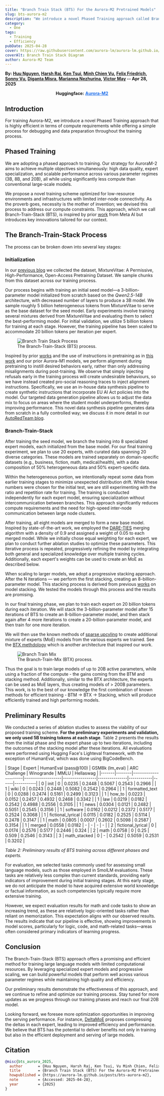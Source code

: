 ```yaml
---
title: "Branch Train Stack (BTS) For the Aurora-M2 Pretrained Models"
slug: bts-aurora-m2
description: "We introduce a novel Phased Training approach called Branch-Train-Stack that is highly efficient in terms of compute requirements while offering a simple process for debugging and data preparation."
category:
  - One
tags:
  - Training
  - Efficiency
pubDate: 2025-04-28
cover: https://raw.githubusercontent.com/aurora-lm/aurora-lm.github.io/main/assets/images/bts/bts-logo.png
coverAlt: Branch Train Stack Diagram
author: Aurora-M2 Team
---
```

**By: [Huu Nguyen](https://www.linkedin.com/in/huu-ai-machine-learning/), [Harsh Raj](hraj172.github.io), [Ken Tsui](https://www.linkedin.com/in/ken-tsui-06889b29/?originalSubdomain=uk), [Minh Chien Vu](https://scholar.google.com/citations?user=wcbZoCgAAAAJ&hl=en), [Felix Friedrich](https://www.ml.informatik.tu-darmstadt.de/people/ffriedrich/index.html), [Sonny Vu](https://scholar.google.com/citations?user=kFY-kEUAAAAJ&hl=en), [Diganta Misra](https://digantamisra98.github.io/), [Marianna Nezhurina](https://scholar.google.ru/citations?user=2KPv4VYAAAAJ&hl=en), [Victor May](https://mrcabbage972.github.io/) -- Apr 28, 2025**

<div align="center">

<strong>Huggingface:</strong> <a href="https://huggingface.co/ontocord" style="color: #1f6feb;" target="_blank"><strong>Aurora-M2</strong></a>

</div>

## Introduction

For training Aurora-M2, we introduce a novel Phased Training approach that is highly efficient in terms of compute requirements while offering a simple process for debugging and data preparation throughout the training process.

## Phased Training

We are adopting a phased approach to training. Our strategy for AuroraM-2 aims to achieve multiple objectives simultaneously: high data quality, expert specialization, and scalable performance across various parameter regimes (3B, 8B, and 20B), all while using significantly less compute than conventional large-scale models.​

We propose a novel training scheme optimized for low-resource environments and infrastructures with limited inter-node connectivity. As the proverb goes, necessity is the mother of invention; we devised this process to address our compute constraints. This approach, which we call Branch-Train-Stack (BTS), is inspired by prior [work](https://arxiv.org/abs/2208.03306) from Meta AI but introduces key innovations tailored for our context.

## The Branch-Train-Stack Process

The process can be broken down into several key stages:

### Initialization

In our [previous blog](https://aurora-lm.github.io/posts/mixturevitae) we collected the dataset, MixtureVitae: A Permissive, High-Performance, Open-Access Pretraining Dataset. We sample chunks from this dataset across our training process.

Our process begins with training an initial seed model—a 3-billion-parameter model initialized from scratch based on the *Qwen2.5-14B* architecture, with decreased number of layers to produce a 3B model. We sample roughly 5 billion heterogeneous tokens from MixtureVitae to serve as the base dataset for the seed model. Early experiments involve training several mixtures derived from MixtureVitae and evaluating them to select the best-performing model. For initial validation, we utilize 5 billion tokens for training at each stage. However, the training pipeline has been scaled to accommodate 20 billion tokens per iteration per expert.

<figure>
  <img src="https://raw.githubusercontent.com/aurora-lm/aurora-lm.github.io/main/assets/images/bts/bts-flow.png" alt="Branch Train Stack Process">
  <figcaption>The Branch-Train-Stack (BTS) process.</figcaption>
</figure>

Inspired by prior [works](https://arxiv.org/abs/2302.08582) and the use of instructions in pretraining as in [this work](https://arxiv.org/abs/2211.09085) and our prior Aurora-M1 models, we perform alignment during pretraining to instill desired behaviors early, rather than only addressing misalignments during post-training. We observe that simply injecting refusals early in the training process will create undesirable behaviours, so we have instead created pro-social reasoning traces to inject alignment instructions. Specifically, we use an in-house data synthesis pipeline to create synthetic instructions that incorporate EU AI Act policies into the model. Our targeted data generation pipeline allows us to adjust the data mix to focus on areas where the student model underperforms, thereby improving performance. This novel data synthesis pipeline generates data from scratch in a fully controlled way; we discuss it in more detail in our [AutoRedTeam blog](https://aurora-lm.github.io/posts/autoredteam/).


### Branch-Train-Stack

After training the seed model, we branch the training into 8 specialized expert models, each initialized from the base model. For our final training experiment, we plan to use 20 experts, with curated data spanning 20 diverse categories. These models are trained separately on domain-specific datasets (e.g., business, fiction, math, medical/health), with a data composition of 50% heterogeneous data and 50% expert-specific data. 

Within the heterogeneous portion, we intentionally repeat some data from earlier training stages to minimize unexpected distribution drift. While these numbers were chosen for the initial test, we are still experimenting with the ratio and repetition rate for training. The training is conducted independently for each expert model, ensuring specialization without intercommunication between branches. This approach significantly reduces compute requirements and the need for high-speed inter-node communication between large node clusters.

After training, all eight models are merged to form a new base model. Inspired by state-of-the-art work, we employed the [DARE-TIES](https://arxiv.org/abs/2306.01708) merging algorithm with a density of 0.9 and assigned a weight of 0.05 to each merged model. While we initially chose equal weighting for each expert, we plan to conduct further ablation studies to optimize these parameters. This iterative process is repeated, progressively refining the model by integrating both general and specialized knowledge over multiple training cycles. Additionally, each expert's weights can be used to create an MoE as described below.

When scaling to larger models, we adopt a progressive stacking approach. After the N iterations — we perform the first stacking, creating an 8-billion-parameter model. This stacking process is derived from previous [works](https://arxiv.org/abs/2405.15319) on model stacking. We tested the models through this process and the results are promising. 

In our final training phase, we plan to train each expert on 20 billion tokens during each iteration. We will stack the 3-billion-parameter model after 15 iterations of BTS to create an 8-billion-parameter model, and then stack again after 4 more iterations to create a 20-billion-parameter model, and then train for one more iteration.

We will then use the known methods of [sparse upcyling](https://arxiv.org/abs/2212.05055) to create additional mixture of experts (MoE) models from the various experts we trained. See the [BTX methdology](https://arxiv.org/abs/2403.07816) which is another architecture that inspired our work. 

<figure>
  <img src="https://raw.githubusercontent.com/aurora-lm/aurora-lm.github.io/main/assets/images/bts/btx.png" alt="Branch Train Mix">
  <figcaption>The Branch-Train-Mix (BTX) process.</figcaption>
</figure>

Thus the goal is to train large models of up to 20B active parameters, while using a fraction of the compute - the gains coming from the BTM and stacking method. Additionally, similar to the BTX architecture, the experts can be used as MoE layers, thus creating models of > 200B parameters. This work, is to the best of our knowledge the first combination of known methods for efficient training - BTM -> BTX -> Stacking, which will produce efficiently trained and high performing models.

## Preliminary Results

We conducted a series of ablation studies to assess the viability of our proposed training scheme. **For the preliminary experiments and validation, we only used 5B training tokens at each stage**. Table 2 presents the results from the initial phase and the expert phase up to two iterations, including the outcomes of the stacking model after these iterations. All evaluations were performed using Hugging Face's Lighteval framework, with the exception of HumanEval, which was done using BigCodeBench.

| Stage | Expert | HumanEval (pass@100) | GSM8k (lm_eval) | ARC Challenge | Winogrande | MMLU | Hellaswag |
|-------|--------|----------------------|-------------------|-----------------|---------------|------------|------|-----------|
| 0 | init | 0 |  0.0235 | 0.2448 | 0.5067 | 0.2543 | 0.2966 |
| 1 | wiki | 0 | 0.0243 | 0.2448 | 0.5082 | 0.2542 | 0.2964 |
| 1 | formatted_text |  0 | 0.0288 | 0.2474 | 0.5161 | 0.2499 | 0.3123 |
| 1 | how_to | 0.0223 |  0.0152 | 0.2457 | 0.4932 | 0.2468 | 0.3342 |
| 1 | law | 0.0219 |  0.0182 | 0.2542 | 0.4988 | 0.2556 | 0.3105 |
| 1 | news | 0.0304 |  0.0121 | 0.2482 | 0.5051 | 0.2545 | 0.3156 |
| 1 | software | 0.0162 | 0.0212 | 0.2372 | 0.5177 | 0.2524 | 0.3068 |
| 1 | fictional_lyrical | 0.0115 | 0.0182 | 0.2525 | 0.5114 | 0.2478 | 0.3147 |
| 1 | math | 0.0805 | 0.0007 |  0.2602 | 0.5098 | 0.2587 | 0.3154 |
| 1 | merged | 0.0558 |  0.0182 | - | - | - | - |
| 2 | fictional_lyrical | 0 |  0.0174 | 0.2576 | 0.5177 | 0.2446 | 0.324 |
| 2 | math | 0.0758 | 0 |  0.25 | 0.509 | 0.2546 | 0.3143 |
| 3 | math_stacked | 0 | - | 0.2542 | 0.5059 | 0.2531 | 0.3202 |

*Table 2: Preliminary results of BTS training across different phases and experts.*

For evaluation, we selected tasks commonly used for assessing small language models, such as those employed in SmolLM evaluations. These tasks are relatively less complex than current standards, providing early indicators of improvement during initial training stages. At this early stage, we do not anticipate the model to have acquired extensive world knowledge or factual information, as such competencies typically require more extensive training. 

However, we expect evaluation results for math and code tasks to show an increasing trend, as these are relatively logic-oriented tasks rather than reliant on memorization. This expectation aligns with our observed results. The results indicate that our pipeline is effective, showing improvements in model scores, particularly for logic, code, and math-related tasks—areas often considered primary indicators of learning progress.

## Conclusion

The Branch-Train-Stack (BTS) approach offers a promising and efficient method for training large language models with limited computational resources. By leveraging specialized expert models and progressive scaling, we can build powerful models that perform well across various parameter regimes while maintaining high quality and efficiency.

Our preliminary results demonstrate the effectiveness of this approach, and we continue to refine and optimize our training process. Stay tuned for more updates as we progress through our training phases and reach our final 20B model.

Looking forward, we foresee more optimization opportunities in improving the serving performance. For instance, [DeltaMoE](<https://openreview.net/forum?id=FJ7Z8H6elV&referrer=%5BAuthor%20Console%5D(%2Fgroup%3Fid%3DICLR.cc%2F2025%2FWorkshop%2FSLLM%2FAuthors%23your-submissions>) proposes compressing the deltas in each expert, leading to improved efficiency and performance. We believe that BTS has the potential to deliver benefits not only in training but also in the efficient deployment and serving of large models.

## Citation
```bibtex
@misc{bts_aurora_2025,
  author       = {Huu Nguyen, Harsh Raj, Ken Tsui, Vu Minh Chien, Felix Friedrich, Diganta Misra, Victor May, Marianna Nezhurina},
  title        = {Branch Train Stack (BTS) For the Aurora-M2 Pretrained Models},
  howpublished = {https://aurora-lm.github.io/posts/bts-aurora-m2},
  note         = {Accessed: 2025-04-28},
  year         = {2025}
}
```
